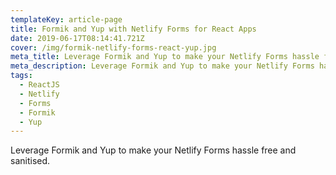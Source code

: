 ```yaml
---
templateKey: article-page
title: Formik and Yup with Netlify Forms for React Apps
date: 2019-06-17T08:14:41.721Z
cover: /img/formik-netlify-forms-react-yup.jpg
meta_title: Leverage Formik and Yup to make your Netlify Forms hassle free and sanitised.
meta_description: Leverage Formik and Yup to make your Netlify Forms hassle free and sanitised.
tags:
  - ReactJS
  - Netlify
  - Forms
  - Formik
  - Yup
---
```

Leverage Formik and Yup to make your Netlify Forms hassle free and sanitised.

